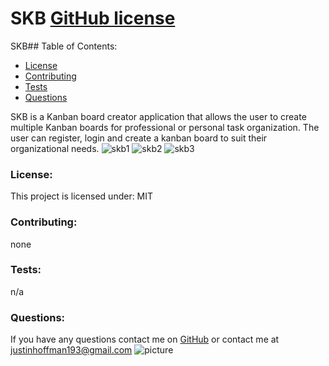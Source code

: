 # SKB [GitHub license](https://img.shields.io/github/license/Naereen/StrapDown.js.svg)
 SKB## Table of Contents:
* [License](#license)
* [Contributing](#contributing)
* [Tests](#tests)
* [Questions](#questions)

SKB is a Kanban board creator application that allows the user to create multiple Kanban boards for professional or personal task organization. The user can register, login and create a kanban board to suit their organizational needs. 
![skb1](https://user-images.githubusercontent.com/78002356/131455906-98a900f6-5c02-4780-b344-9a5f338b9137.JPG)
![skb2](https://user-images.githubusercontent.com/78002356/131455911-bad10a77-9bc3-47f9-8df2-ec8bbbd2004d.JPG)
![skb3](https://user-images.githubusercontent.com/78002356/131455912-72fd7a5f-7252-411e-84f5-c60ed88bc8d2.JPG)

### License:
This project is licensed under:
MIT
### Contributing:
none
### Tests:
n/a
### Questions:
If you have any questions contact me on [GitHub](https://github.com/shiromajh) or contact 
me at justinhoffman193@gmail.com
![picture](https://github.com/shiromajh.png?size=80)
    
 



